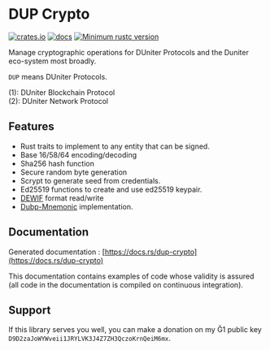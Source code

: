 # DUP Crypto

[![crates.io](https://img.shields.io/crates/v/dup-crypto.svg)](https://crates.io/crates/dup-crypto)
[![docs](https://docs.rs/dup-crypto/badge.svg)](https://docs.rs/dup-crypto)
[![Minimum rustc version](https://img.shields.io/badge/rustc-1.47.0+-yellow.svg)](https://github.com/rust-lang/rust/blob/master/RELEASES.md)

Manage cryptographic operations for DUniter Protocols and the Duniter eco-system most broadly.

`DUP` means DUniter Protocols.

(1): DUniter Blockchain Protocol  
(2): DUniter Network Protocol

## Features

* Rust traits to implement to any entity that can be signed.
* Base 16/58/64 encoding/decoding
* Sha256 hash function
* Secure random byte generation
* Scrypt to generate seed from credentials.
* Ed25519 functions to create and use ed25519 keypair.
* [DEWIF](https://git.duniter.org/documents/rfcs/blob/dewif/rfc/0013_Duniter_Encrypted_Wallet_Import_Format.md) format read/write
* [Dubp-Mnemonic](https://git.duniter.org/documents/rfcs/blob/dubp-mnemonic/rfc/0014_Dubp_Mnemonic.md) implementation.

## Documentation

Generated documentation : [https://docs.rs/dup-crypto](https://docs.rs/dup-crypto)

This documentation contains examples of code whose validity is assured (all code in the documentation is compiled on continuous integration).

## Support

If this library serves you well, you can make a donation on my Ğ1 public key `D9D2zaJoWYWveii1JRYLVK3J4Z7ZH3QczoKrnQeiM6mx`.
